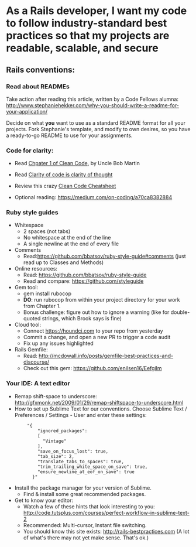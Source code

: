 # As a Rails developer, I want my code to follow industry-standard best practices so that my projects are readable, scalable, and secure

## Rails conventions:
### Read about READMEs
Take action after reading this article, written by a Code Fellows alumna: http://www.stephaniehekker.com/why-you-should-write-a-readme-for-your-application/

Decide on what **you** want to use as a standard README format for all your projects. Fork Stephanie's template, and modify to own desires, so you have a ready-to-go README to use for your assignments.

### Code for clarity:

- Read [Chpater 1 of Clean Code](https://www.dropbox.com/s/y9jxxvlgnbocvn7/Chapter%201%20-%20Clean%20Code%20-%20A%20Handbook%20of%20Agile%20Software%20Craftsmanship.pdf), by Uncle Bob Martin

- Read [Clarity of code is clarity of thought](http://agile.dzone.com/news/clarity-code-clarity-thought)

- Review this crazy [Clean Code Cheatsheet](http://www.planetgeek.ch/wp-content/uploads/2013/06/Clean-Code-V2.2.pdf)

- Optional reading: https://medium.com/on-coding/a70ca8382884

### Ruby style guides
- Whitespace
    - 2 spaces (not tabs)
    - No whitespace at the end of the line
    - A single newline at the end of every file
- Comments
    - Read:https://github.com/bbatsov/ruby-style-guide#comments (just read up to Classes and Methods)
- Online resources:
    - Read: https://github.com/bbatsov/ruby-style-guide
    - Read and compare: https://github.com/styleguide
- Gem tool:
    - gem install rubocop
    - **DO**: run rubocop from within your project directory for your work from Chapter 1.
    - Bonus challenge: figure out how to ignore a warning (like for double-quoted strings, which Brook says is fine)
- Cloud tool:
    - Connect https://houndci.com to your repo from yesterday
    - Commit a change, and open a new PR to trigger a code audit
    - Fix up any issues highlighted
- Rails Gemfile:
    - Read: http://mcdowall.info/posts/gemfile-best-practices-and-discourse/
    - Check out this gem: https://github.com/enilsen16/Eefgilm

### Your IDE: A text editor

- Remap shift-space to underscore: http://gfxmonk.net/2009/01/29/remap-shiftspace-to-underscore.html
- How to set up Sublime Text for our conventions. Choose Sublime Text / Preferences / Settings - User and enter these settings:

```
        "{
            "ignored_packages":
            [
              "Vintage"
            ],
            "save_on_focus_lost": true,
            "tab_size": 2,
            "translate_tabs_to_spaces": true,
            "trim_trailing_white_space_on_save": true,
            "ensure_newline_at_eof_on_save": true
          }"
```
- Install the package manager for your version of Sublime.
    - Find & install some great recommended packages.
- Get to know your editor:
    - Watch a few of these hints that look interesting to you: http://code.tutsplus.com/courses/perfect-workflow-in-sublime-text-2
    - Recommended: Multi-cursor, Instant file switching.
    - You should know this site exists: http://rails-bestpractices.com (A lot of what's there may not yet make sense. That's ok.)
